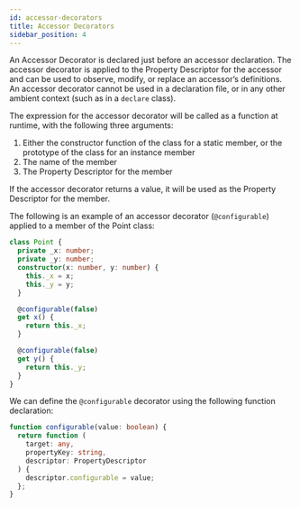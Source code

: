 ```yaml
---
id: accessor-decorators
title: Accessor Decorators
sidebar_position: 4
---
```


An Accessor Decorator is declared just before an accessor declaration. The accessor decorator is applied to the Property Descriptor for the accessor and can be used to observe, modify, or replace an accessor’s definitions. An accessor decorator cannot be used in a declaration file, or in any other ambient context (such as in a `declare` class).

The expression for the accessor decorator will be called as a function at runtime, with the following three arguments:

1. Either the constructor function of the class for a static member, or the prototype of the class for an instance member
2. The name of the member
3. The Property Descriptor for the member

If the accessor decorator returns a value, it will be used as the Property Descriptor for the member.

The following is an example of an accessor decorator (`@configurable`) applied to a member of the Point class:

```ts
class Point {
  private _x: number;
  private _y: number;
  constructor(x: number, y: number) {
    this._x = x;
    this._y = y;
  }

  @configurable(false)
  get x() {
    return this._x;
  }

  @configurable(false)
  get y() {
    return this._y;
  }
}
```

We can define the `@configurable` decorator using the following function declaration:

```ts
function configurable(value: boolean) {
  return function (
    target: any,
    propertyKey: string,
    descriptor: PropertyDescriptor
  ) {
    descriptor.configurable = value;
  };
}
```
